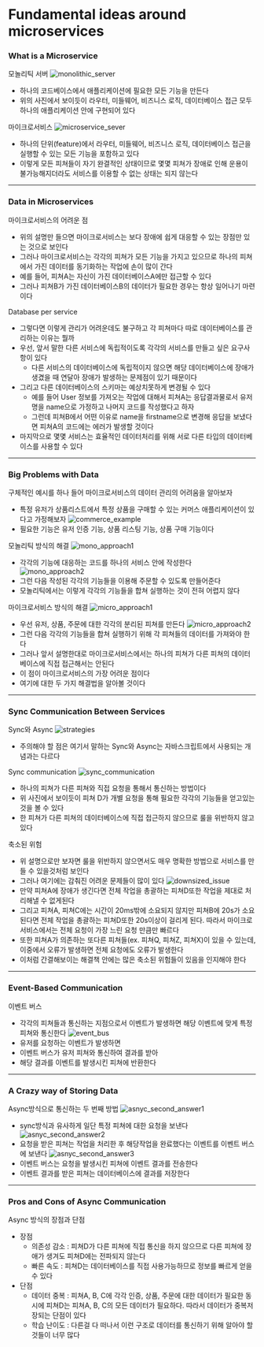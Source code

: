 # Fundamental ideas around microservices

### What is a Microservice

모놀리틱 서버
![monolithic_server](../img/fundamental-ideas-around-microservices/monolithic_server.png)
* 하나의 코드베이스에서 애플리케이션에 필요한 모든 기능을 만든다
* 위의 사진에서 보이듯이 라우터, 미들웨어, 비즈니스 로직, 데이터베이스 접근 모두 하나의 애플리케이션 안에 구현되어 있다

마이크로서비스
![microservice_sever](../img/fundamental-ideas-around-microservices/microservice_server.png)
* 하나의 단위(feature)에서 라우터, 미들웨어, 비즈니스 로직, 데이터베이스 접근을 실행할 수 있는 모든 기능을 포함하고 있다
* 이렇게 모든 피쳐들이 자기 완결적인 상태이므로 몇몇 피쳐가 장애로 인해 운용이 불가능해지더라도 서비스를 이용할 수 없는 상태는 되지 않는다

---

### Data in Microservices

마이크로서비스의 어려운 점
* 위의 설명만 들으면 마이크로서비스는 보다 장애에 쉽게 대응할 수 있는 장점만 있는 것으로 보인다
* 그러나 마이크로서비스는 각각의 피쳐가 모든 기능을 가지고 있으므로 하나의 피쳐에서 가진 데이터를 동기화하는 작업에 손이 많이 간다
* 예를 들어, 피쳐A는 자신이 가진 데이터베이스A에만 접근할 수 있다
* 그러나 피쳐B가 가진 데이터베이스B의 데이터가 필요한 경우는 항상 일어나기 마련이다

Database per service
* 그렇다면 이렇게 관리가 어려운데도 불구하고 각 피쳐마다 따로 데이터베이스를 관리하는 이유는 뭘까
* 우선, 앞서 말한 다른 서비스에 독립적이도록 각각의 서비스를 만들고 싶은 요구사항이 있다
  - 다른 서비스의 데이터베이스에 독립적이지 않으면 해당 데이터베이스에 장애가 생겼을 때 연달아 장애가 발생하는 문제점이 있기 때문이다
* 그리고 다른 데이터베이스의 스키마는 예상치못하게 변경될 수 있다
  - 예를 들어 User 정보를 가져오는 작업에 대해서 피쳐A는 응답결과물로서 유저명을 name으로 가정하고 나머지 코드를 작성했다고 하자
  - 그런데 피쳐B에서 어떤 이유로 name을 firstname으로 변경해 응답을 보냈다면 피쳐A의 코드에는 에러가 발생할 것이다
* 마지막으로 몇몇 서비스는 효율적인 데이터처리를 위해 서로 다른 타입의 데이터베이스를 사용할 수 있다

---

### Big Problems with Data

구체적인 예시를 하나 들어 마이크로서비스의 데이터 관리의 어려움을 알아보자
* 특정 유저가 상품리스트에서 특정 상품을 구매할 수 있는 커머스 애플리케이션이 있다고 가정해보자
![commerce_example](../img/fundamental-ideas-around-microservices/commerce_example.png)
* 필요한 기능은 유저 인증 기능, 상품 리스팅 기능, 상품 구매 기능이다

모놀리틱 방식의 해결
![mono_approach1](../img/fundamental-ideas-around-microservices/commerce_monolithic_approach1.png)
* 각각의 기능에 대응하는 코드를 하나의 서비스 안에 작성한다
![mono_approach2](../img/fundamental-ideas-around-microservices/commerce_monolithic_approach2.png)
* 그런 다음 작성된 각각의 기능들을 이용해 주문할 수 있도록 만들어준다
* 모놀리틱에서는 이렇게 각각의 기능들을 합쳐 실행하는 것이 전혀 어렵지 않다

마이크로서비스 방식의 해결
![micro_approach1](../img/fundamental-ideas-around-microservices/commerce_micro_approach1.png)
* 우선 유저, 상품, 주문에 대한 각각의 분리된 피쳐를 만든다
![micro_approach2](../img/fundamental-ideas-around-microservices/commerce_micro_approach2.png)
* 그런 다음 각각의 기능들을 합쳐 실행하기 위해 각 피쳐들의 데이터를 가져와야 한다
* 그러나 앞서 설명한대로 마이크로서비스에서는 하나의 피쳐가 다른 피쳐의 데이터베이스에 직접 접근해서는 안된다
* 이 점이 마이크로서비스의 가장 어려운 점이다
* 여기에 대한 두 가지 해결법을 알아볼 것이다

---

### Sync Communication Between Services

Sync와 Async
![strategies](../img/fundamental-ideas-around-microservices/strategies_sync_async.png)
* 주의해야 할 점은 여기서 말하는 Sync와 Async는 자바스크립트에서 사용되는 개념과는 다르다

Sync communication
![sync_communication](../img/fundamental-ideas-around-microservices/sync_communication.png)
* 하나의 피쳐가 다른 피쳐와 직접 요청을 통해서 통신하는 방법이다
* 위 사진에서 보이듯이 피쳐 D가 개별 요청을 통해 필요한 각각의 기능들을 얻고있는 것을 볼 수 있다
* 한 피쳐가 다른 피쳐의 데이터베이스에 직접 접근하지 않으므로 룰을 위반하지 않고 있다

축소된 위험
* 위 설명으로만 보자면 룰을 위반하지 않으면서도 매우 명확한 방법으로 서비스를 만들 수 있을것처럼 보인다
* 그러나 여기에는 감춰진 어려운 문제들이 많이 있다
![downsized_issue](../img/fundamental-ideas-around-microservices/downsized_issue.png)
* 만약 피쳐A에 장애가 생긴다면 전체 작업을 총괄하는 피쳐D또한 작업을 제대로 처리해낼 수 없게된다
* 그리고 피쳐A, 피쳐C에는 시간이 20ms밖에 소요되지 않지만 피쳐B에 20s가 소요된다면 전체 작업을 총괄하는 피쳐D또한 20s이상이 걸리게 된다. 따라서 마이크로서비스에서는 전체 요청이 가장 느린 요청 만큼만 빠르다
* 또한 피쳐A가 의존하는 또다른 피쳐들(ex. 피쳐Q, 피쳐Z, 피쳐X)이 있을 수 있는데, 이중에서 오류가 발생하면 전체 요청에도 오류가 발생한다
* 이처럼 간결해보이는 해결책 안에는 많은 축소된 위험들이 있음을 인지해야 한다

---

### Event-Based Communication

이벤트 버스
* 각각의 피쳐들과 통신하는 지점으로서 이벤트가 발생하면 해당 이벤트에 맞게 특정 피쳐와 통신한다
![event_bus](../img/fundamental-ideas-around-microservices/event_bus.png)
* 유저를 요청하는 이벤트가 발생하면
* 이벤트 버스가 유저 피쳐와 통신하여 결과를 받아
* 해당 결과를 이벤트를 발생시킨 피쳐에 반환한다

---

### A Crazy way of Storing Data

Async방식으로 통신하는 두 번째 방법
![asnyc_second_answer1](../img/fundamental-ideas-around-microservices/async_second_answer1.png)
* sync방식과 유사하게 일단 특정 피쳐에 대한 요청을 보낸다
![asnyc_second_answer2](../img/fundamental-ideas-around-microservices/async_second_answer2.png)
* 요청을 받은 피쳐는 작업을 처리한 후 해당작업을 완료했다는 이벤트를 이벤트 버스에 보낸다
![asnyc_second_answer3](../img/fundamental-ideas-around-microservices/async_second_answer3.png)
* 이벤트 버스는 요청을 발생시킨 피쳐에 이벤트 결과를 전송한다
* 이벤트 결과를 받은 피쳐는 데이터베이스에 결과를 저장한다

---

### Pros and Cons of Async Communication

Async 방식의 장점과 단점
* 장점
  - 의존성 감소 : 피쳐D가 다른 피쳐에 직접 통신을 하지 않으므로 다른 피쳐에 장애가 생겨도 피쳐D에는 전파되지 않는다
  - 빠른 속도 : 피쳐D는 데이터베이스를 직접 사용가능하므로 정보를 빠르게 얻을 수 있다
* 단점
  - 데이터 중복 : 피쳐A, B, C에 각각 인증, 상품, 주문에 대한 데이터가 필요한 동시에 피쳐D는 피쳐A, B, C의 모든 데이터가 필요하다. 따라서 데이터가 중복저장되는 단점이 있다
  - 학습 난이도 : 다른걸 다 떠나서 이런 구조로 데이터를 통신하기 위해 알아야 할 것들이 너무 많다